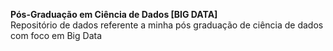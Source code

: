 <b> Pós-Graduação em Ciência de Dados [BIG DATA] </b><br/>
Repositório de dados referente a minha pós graduação de ciência de dados com foco em Big Data 
